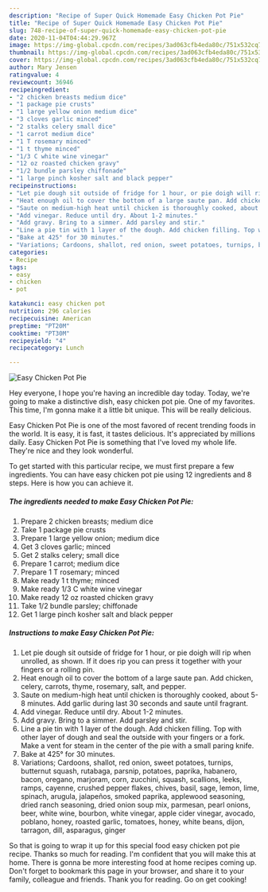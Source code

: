 ```yaml
---
description: "Recipe of Super Quick Homemade Easy Chicken Pot Pie"
title: "Recipe of Super Quick Homemade Easy Chicken Pot Pie"
slug: 748-recipe-of-super-quick-homemade-easy-chicken-pot-pie
date: 2020-11-04T04:44:29.967Z
image: https://img-global.cpcdn.com/recipes/3ad063cfb4eda80c/751x532cq70/easy-chicken-pot-pie-recipe-main-photo.jpg
thumbnail: https://img-global.cpcdn.com/recipes/3ad063cfb4eda80c/751x532cq70/easy-chicken-pot-pie-recipe-main-photo.jpg
cover: https://img-global.cpcdn.com/recipes/3ad063cfb4eda80c/751x532cq70/easy-chicken-pot-pie-recipe-main-photo.jpg
author: Mary Jensen
ratingvalue: 4
reviewcount: 36946
recipeingredient:
- "2 chicken breasts medium dice"
- "1 package pie crusts"
- "1 large yellow onion medium dice"
- "3 cloves garlic minced"
- "2 stalks celery small dice"
- "1 carrot medium dice"
- "1 T rosemary minced"
- "1 t thyme minced"
- "1/3 C white wine vinegar"
- "12 oz roasted chicken gravy"
- "1/2 bundle parsley chiffonade"
- "1 large pinch kosher salt and black pepper"
recipeinstructions:
- "Let pie dough sit outside of fridge for 1 hour, or pie doigh will rip when unrolled, as shown. If it does rip you can press it together with your fingers or a rolling pin."
- "Heat enough oil to cover the bottom of a large saute pan. Add chicken, celery, carrots, thyme, rosemary, salt, and pepper."
- "Saute on medium-high heat until chicken is thoroughly cooked, about 5-8 minutes. Add garlic during last 30 seconds and saute until fragrant."
- "Add vinegar. Reduce until dry. About 1-2 minutes."
- "Add gravy. Bring to a simmer. Add parsley and stir."
- "Line a pie tin with 1 layer of the dough. Add chicken filling. Top with other layer of dough and seal the outside with your fingers or a fork. Make a vent for steam in the center of the pie with a small paring knife."
- "Bake at 425° for 30 minutes."
- "Variations; Cardoons, shallot, red onion, sweet potatoes, turnips, butternut squash, rutabaga, parsnip, potatoes, paprika, habanero, bacon, oregano, marjoram, corn, zucchini, squash, scallions, leeks, ramps, cayenne, crushed pepper flakes, chives, basil, sage, lemon, lime, spinach, arugula, jalapeños, smoked paprika, applewood seasoning, dried ranch seasoning, dried onion soup mix, parmesan, pearl onions, beer, white wine, bourbon, white vinegar, apple cider vinegar, avocado, poblano, honey, roasted garlic, tomatoes, honey, white beans, dijon, tarragon, dill, asparagus, ginger"
categories:
- Recipe
tags:
- easy
- chicken
- pot

katakunci: easy chicken pot 
nutrition: 296 calories
recipecuisine: American
preptime: "PT20M"
cooktime: "PT30M"
recipeyield: "4"
recipecategory: Lunch

---
```



![Easy Chicken Pot Pie](https://img-global.cpcdn.com/recipes/3ad063cfb4eda80c/751x532cq70/easy-chicken-pot-pie-recipe-main-photo.jpg)

Hey everyone, I hope you're having an incredible day today. Today, we're going to make a distinctive dish, easy chicken pot pie. One of my favorites. This time, I'm gonna make it a little bit unique. This will be really delicious.



Easy Chicken Pot Pie is one of the most favored of recent trending foods in the world. It is easy, it is fast, it tastes delicious. It's appreciated by millions daily. Easy Chicken Pot Pie is something that I've loved my whole life. They're nice and they look wonderful.


To get started with this particular recipe, we must first prepare a few ingredients. You can have easy chicken pot pie using 12 ingredients and 8 steps. Here is how you can achieve it.

<!--inarticleads1-->

##### The ingredients needed to make Easy Chicken Pot Pie:

1. Prepare 2 chicken breasts; medium dice
1. Take 1 package pie crusts
1. Prepare 1 large yellow onion; medium dice
1. Get 3 cloves garlic; minced
1. Get 2 stalks celery; small dice
1. Prepare 1 carrot; medium dice
1. Prepare 1 T rosemary; minced
1. Make ready 1 t thyme; minced
1. Make ready 1/3 C white wine vinegar
1. Make ready 12 oz roasted chicken gravy
1. Take 1/2 bundle parsley; chiffonade
1. Get 1 large pinch kosher salt and black pepper




<!--inarticleads2-->

##### Instructions to make Easy Chicken Pot Pie:

1. Let pie dough sit outside of fridge for 1 hour, or pie doigh will rip when unrolled, as shown. If it does rip you can press it together with your fingers or a rolling pin.
1. Heat enough oil to cover the bottom of a large saute pan. Add chicken, celery, carrots, thyme, rosemary, salt, and pepper.
1. Saute on medium-high heat until chicken is thoroughly cooked, about 5-8 minutes. Add garlic during last 30 seconds and saute until fragrant.
1. Add vinegar. Reduce until dry. About 1-2 minutes.
1. Add gravy. Bring to a simmer. Add parsley and stir.
1. Line a pie tin with 1 layer of the dough. Add chicken filling. Top with other layer of dough and seal the outside with your fingers or a fork. Make a vent for steam in the center of the pie with a small paring knife.
1. Bake at 425° for 30 minutes.
1. Variations; Cardoons, shallot, red onion, sweet potatoes, turnips, butternut squash, rutabaga, parsnip, potatoes, paprika, habanero, bacon, oregano, marjoram, corn, zucchini, squash, scallions, leeks, ramps, cayenne, crushed pepper flakes, chives, basil, sage, lemon, lime, spinach, arugula, jalapeños, smoked paprika, applewood seasoning, dried ranch seasoning, dried onion soup mix, parmesan, pearl onions, beer, white wine, bourbon, white vinegar, apple cider vinegar, avocado, poblano, honey, roasted garlic, tomatoes, honey, white beans, dijon, tarragon, dill, asparagus, ginger




So that is going to wrap it up for this special food easy chicken pot pie recipe. Thanks so much for reading. I'm confident that you will make this at home. There is gonna be more interesting food at home recipes coming up. Don't forget to bookmark this page in your browser, and share it to your family, colleague and friends. Thank you for reading. Go on get cooking!
